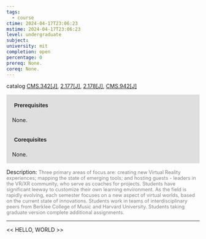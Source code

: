 ```yaml
---
tags:
  - course
ctime: 2024-04-17T23:06:23
mstime: 2024-04-17T23:06:23
level: undergraduate
subject: 
university: mit
completion: open
percentage: 0
prereq: None.
coreq: None.
---
```


catalog [CMS.342[J]](http://student.mit.edu/catalog/mCMSa.html#CMS.342), [2.177[J]](http://student.mit.edu/catalog/m2a.html#2.177), [2.178[J]](http://student.mit.edu/catalog/m2a.html#2.178), [CMS.942[J]](http://student.mit.edu/catalog/mCMSa.html#CMS.942)

<span style="display: block; padding: 15px; background-color: rgb(100, 100, 100, 0.2);"><font id="m_prereq56_0" style="display: block; font-family: Arial, sans-serif; font-weight: bold; padding: 5px">Prerequisites</font><br><span id="prereq56_0">None.</span></span>
<span style="display: block; padding: 15px; background-color: rgb(100, 100, 100, 0.2);"><font id="m_coreq56_0" style="display: block; font-family: Arial, sans-serif; font-weight: bold; padding: 5px">Corequisites</font><br><span id="coreq56_0">None.</span></span>

<font style="">Description:</font>
<font style="color: grey; font-size: 0.8rem;">Three primary areas of focus are: creating new Virtual Reality experiences; mapping the state of emerging tools; and hosting guests - leaders in the VR/XR community, who serve as coaches for projects. Students have significant leeway to customize their own learning environment. As the field is rapidly evolving, each semester focuses on a new aspect of virtual worlds, based on the current state of innovations. Students work in teams of interdisciplinary peers from Berklee College of Music and Harvard University. Students taking graduate version complete additional assignments.</font>



---

<< HELLO, WORLD >>
